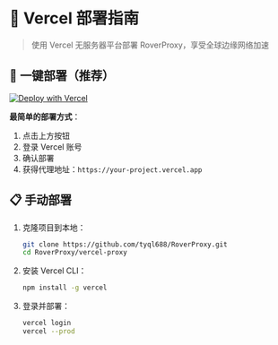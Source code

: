 # 🔺 Vercel 部署指南

> 使用 Vercel 无服务器平台部署 RoverProxy，享受全球边缘网络加速

## 🚀 一键部署（推荐）

[![Deploy with Vercel](https://vercel.com/button)](https://vercel.com/new/clone?repository-url=https://github.com/tyql688/RoverProxy/tree/master/vercel-proxy)

**最简单的部署方式**：
1. 点击上方按钮
2. 登录 Vercel 账号
3. 确认部署
4. 获得代理地址：`https://your-project.vercel.app`

## 📋 手动部署

1. 克隆项目到本地：
   ```bash
   git clone https://github.com/tyql688/RoverProxy.git
   cd RoverProxy/vercel-proxy
   ```

2. 安装 Vercel CLI：
   ```bash
   npm install -g vercel
   ```

3. 登录并部署：
   ```bash
   vercel login
   vercel --prod
   ```